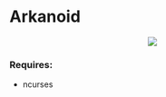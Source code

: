 # Arkanoid

<p align="center">
  <img src ="https://i.imgur.com/BNLrko4.png"/>
</p>

### Requires:
- ncurses
